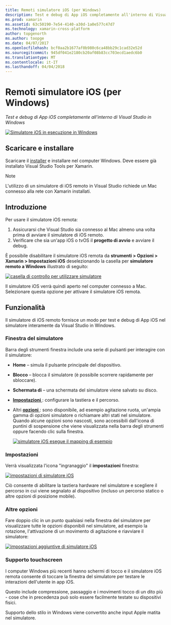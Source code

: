 ```yaml
---
title: Remoti simulatore iOS (per Windows)
description: Test e debug di App iOS completamente all'interno di Visual Studio in Windows
ms.prod: xamarin
ms.assetid: 63c50190-7e54-4140-a30d-1a0e577c47d7
ms.technology: xamarin-cross-platform
author: topgenorth
ms.author: toopge
ms.date: 04/07/2017
ms.openlocfilehash: bcf0aa2b1677af0b980c6ca48bb29c1cad32e52d
ms.sourcegitcommit: 945df041e2180cb20af08b83cc703ecd1aedc6b0
ms.translationtype: MT
ms.contentlocale: it-IT
ms.lasthandoff: 04/04/2018
---
```

# <a name="remoted-ios-simulator-for-windows"></a>Remoti simulatore iOS (per Windows)

_Test e debug di App iOS completamente all'interno di Visual Studio in Windows_

[![](ios-simulator-images/hero-sml.png "Simulatore iOS in esecuzione in Windows")](ios-simulator-images/hero.png#lightbox)

## <a name="download-and-install"></a>Scaricare e installare

Scaricare il [installer](https://dl.xamarin.com/xamarin-simulator/Xamarin.Simulator.Installer.msi) e installare nel computer Windows. Deve essere già installato Visual Studio Tools per Xamarin.

> [!NOTE]
> L'utilizzo di un simulatore di iOS remoto in Visual Studio richiede un Mac connesso alla rete con Xamarin installati.

## <a name="getting-started"></a>Introduzione

Per usare il simulatore iOS remota:

1. Assicurarsi che Visual Studio sia connesso al Mac almeno una volta prima di avviare il simulatore di iOS remoto.
2. Verificare che sia un'app iOS o tvOS il **progetto di avvio** e avviare il debug.

È possibile disabilitare il simulatore iOS remota da **strumenti > Opzioni > Xamarin > Impostazioni iOS** deselezionando la casella per **simulatore remoto a Windows** illustrato di seguito:

[![](ios-simulator-images/options-sml.png "casella di controllo per utilizzare simulatore")](ios-simulator-images/options.png#lightbox)

Il simulatore iOS verrà quindi aperto nel computer connesso a Mac. Selezionare questa opzione per attivare il simulatore iOS remota.

## <a name="features"></a>Funzionalità

Il simulatore di iOS remoto fornisce un modo per test e debug di App iOS nel simulatore interamente da Visual Studio in Windows.

### <a name="simulator-window"></a>Finestra del simulatore

Barra degli strumenti finestra include una serie di pulsanti per interagire con il simulatore:

- **Home** – simula il pulsante principale del dispositivo.
- **Blocco** – blocca il simulatore (è possibile scorrere rapidamente per sbloccare).
- **Schermata di** – una schermata del simulatore viene salvato su disco.
- [**Impostazioni** ](#settings) : configurare la tastiera e il percorso.
- Altri [ **opzioni** ](#options) : sono disponibile, ad esempio agitazione ruota, un'ampia gamma di opzioni simulatore o richiamare altri stati nel simulatore. Quando alcune opzioni sono nascosti, sono accessibili dall'icona di puntini di sospensione che viene visualizzata nella barra degli strumenti oppure facendo clic sulla finestra.

    [![](ios-simulator-images/maps-app-sml.png "simulatore iOS esegue il mapping di esempio")](ios-simulator-images/maps-app.png#lightbox)


### <a name="settings"></a>Impostazioni

Verrà visualizzata l'icona "ingranaggio" il **impostazioni** finestra:

[![](ios-simulator-images/settings-sml.png "impostazioni di simulatore iOS")](ios-simulator-images/settings.png#lightbox)

Ciò consente di abilitare la tastiera hardware nel simulatore e scegliere il percorso in cui viene segnalato al dispositivo (incluso un percorso statico o altre opzioni di posizione mobile).



### <a name="other-options"></a>Altre opzioni

Fare doppio clic in un punto qualsiasi nella finestra del simulatore per visualizzare tutte le opzioni disponibili nel simulatore, ad esempio la rotazione, l'attivazione di un movimento di agitazione e riavviare il simulatore:

[![](ios-simulator-images/more-sml.png "impostazioni aggiuntive di simulatore iOS")](ios-simulator-images/more.png#lightbox)

### <a name="touchscreen-support"></a>Supporto touchscreen

I computer Windows più recenti hanno schermi di tocco e il simulatore iOS remota consente di toccare la finestra del simulatore per testare le interazioni dell'utente in app iOS.

Questo include compressione, passaggio e i movimenti tocco di un dito più - cose che in precedenza può solo essere facilmente testate su dispositivi fisici.

Supporto dello stilo in Windows viene convertito anche input Apple matita nel simulatore.

<!--
<a name="knownissues" />

# Known Issues

 - Apple Watch devices may show in the Visual Studio device list, but are not yet supported.
 - Launching in **Release** mode may also start Apple’s simulator on the networked Mac.
 - Closing the remote iOS Simulator on Windows will not immediately stop debugging in Visual Studio. Stop debugging manually from the menu or the red button.
 - Opening too many different simulators simultaneously will produce unexpected results.
 - Exception of type `Foundation.NSErrorException` may be thrown while launching Simulators. Workaround is to kill csproxy (server process) on the Mac host and re-deploy to the simulator.
 - Performance may be slower when using Xcode 8
-->

